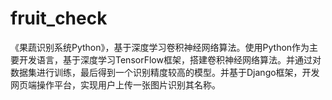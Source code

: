 # fruit_check
《果蔬识别系统Python》，基于深度学习卷积神经网络算法。使用Python作为主要开发语言，基于深度学习TensorFlow框架，搭建卷积神经网络算法。并通过对数据集进行训练，最后得到一个识别精度较高的模型。并基于Django框架，开发网页端操作平台，实现用户上传一张图片识别其名称。
